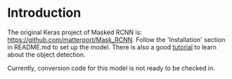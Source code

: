 # Introduction 
The original Keras project of Masked RCNN is: <https://github.com/matterport/Mask_RCNN>. Follow the 'Installation' section in README.md to set up the model. There is also a good [tutorial](https://github.com/matterport/Mask_RCNN#step-by-step-detection) to learn about the object detection.

Currently, conversion code for this model is not ready to be checked in.
